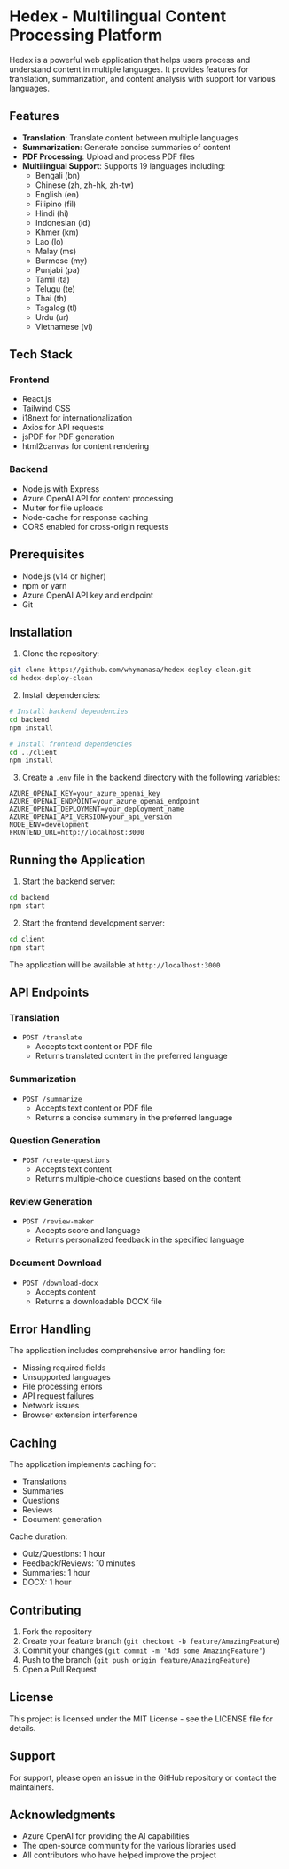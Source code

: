 # Hedex - Multilingual Content Processing Platform

Hedex is a powerful web application that helps users process and understand content in multiple languages. It provides features for translation, summarization, and content analysis with support for various languages.

## Features

- **Translation**: Translate content between multiple languages
- **Summarization**: Generate concise summaries of content
- **PDF Processing**: Upload and process PDF files
- **Multilingual Support**: Supports 19 languages including:
  - Bengali (bn)
  - Chinese (zh, zh-hk, zh-tw)
  - English (en)
  - Filipino (fil)
  - Hindi (hi)
  - Indonesian (id)
  - Khmer (km)
  - Lao (lo)
  - Malay (ms)
  - Burmese (my)
  - Punjabi (pa)
  - Tamil (ta)
  - Telugu (te)
  - Thai (th)
  - Tagalog (tl)
  - Urdu (ur)
  - Vietnamese (vi)

## Tech Stack

### Frontend
- React.js
- Tailwind CSS
- i18next for internationalization
- Axios for API requests
- jsPDF for PDF generation
- html2canvas for content rendering

### Backend
- Node.js with Express
- Azure OpenAI API for content processing
- Multer for file uploads
- Node-cache for response caching
- CORS enabled for cross-origin requests

## Prerequisites

- Node.js (v14 or higher)
- npm or yarn
- Azure OpenAI API key and endpoint
- Git

## Installation

1. Clone the repository:
```bash
git clone https://github.com/whymanasa/hedex-deploy-clean.git
cd hedex-deploy-clean
```

2. Install dependencies:
```bash
# Install backend dependencies
cd backend
npm install

# Install frontend dependencies
cd ../client
npm install
```

3. Create a `.env` file in the backend directory with the following variables:
```env
AZURE_OPENAI_KEY=your_azure_openai_key
AZURE_OPENAI_ENDPOINT=your_azure_openai_endpoint
AZURE_OPENAI_DEPLOYMENT=your_deployment_name
AZURE_OPENAI_API_VERSION=your_api_version
NODE_ENV=development
FRONTEND_URL=http://localhost:3000
```

## Running the Application

1. Start the backend server:
```bash
cd backend
npm start
```

2. Start the frontend development server:
```bash
cd client
npm start
```

The application will be available at `http://localhost:3000`

## API Endpoints

### Translation
- `POST /translate`
  - Accepts text content or PDF file
  - Returns translated content in the preferred language

### Summarization
- `POST /summarize`
  - Accepts text content or PDF file
  - Returns a concise summary in the preferred language

### Question Generation
- `POST /create-questions`
  - Accepts text content
  - Returns multiple-choice questions based on the content

### Review Generation
- `POST /review-maker`
  - Accepts score and language
  - Returns personalized feedback in the specified language

### Document Download
- `POST /download-docx`
  - Accepts content
  - Returns a downloadable DOCX file

## Error Handling

The application includes comprehensive error handling for:
- Missing required fields
- Unsupported languages
- File processing errors
- API request failures
- Network issues
- Browser extension interference

## Caching

The application implements caching for:
- Translations
- Summaries
- Questions
- Reviews
- Document generation

Cache duration:
- Quiz/Questions: 1 hour
- Feedback/Reviews: 10 minutes
- Summaries: 1 hour
- DOCX: 1 hour

## Contributing

1. Fork the repository
2. Create your feature branch (`git checkout -b feature/AmazingFeature`)
3. Commit your changes (`git commit -m 'Add some AmazingFeature'`)
4. Push to the branch (`git push origin feature/AmazingFeature`)
5. Open a Pull Request

## License

This project is licensed under the MIT License - see the LICENSE file for details.

## Support

For support, please open an issue in the GitHub repository or contact the maintainers.

## Acknowledgments

- Azure OpenAI for providing the AI capabilities
- The open-source community for the various libraries used
- All contributors who have helped improve the project
